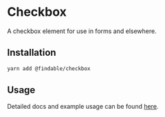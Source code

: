 # Checkbox

A checkbox element for use in forms and elsewhere.

## Installation

```sh
yarn add @findable/checkbox
```

## Usage

Detailed docs and example usage can be found [here](https://atlaskit.atlassian.com/packages/core/checkbox).

